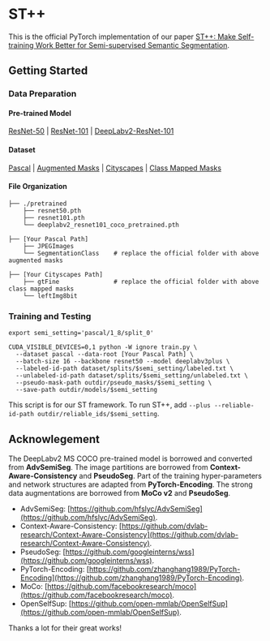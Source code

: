 # ST++

This is the official PyTorch implementation of our paper [ST++: Make Self-training Work Better for Semi-supervised Semantic Segmentation]().

## Getting Started

### Data Preparation

#### Pre-trained Model

[ResNet-50](https://download.pytorch.org/models/resnet50-0676ba61.pth) | [ResNet-101](https://download.pytorch.org/models/resnet101-63fe2227.pth) | [DeepLabv2-ResNet-101](https://drive.google.com/file/d/14be0R1544P5hBmpmtr8q5KeRAvGunc6i/view?usp=sharing)

#### Dataset

[Pascal](http://host.robots.ox.ac.uk/pascal/VOC/voc2012/VOCtrainval_11-May-2012.tar) | [Augmented Masks](https://drive.google.com/file/d/1ikrDlsai5QSf2GiSUR3f8PZUzyTubcuF/view?usp=sharing) | [Cityscapes](https://www.cityscapes-dataset.com/file-handling/?packageID=3) | [Class Mapped Masks](https://drive.google.com/file/d/1E_27g9tuHm6baBqcA7jct_jqcGA89QPm/view?usp=sharing) 

#### File Organization

```
├── ./pretrained
    ├── resnet50.pth
    ├── resnet101.pth
    └── deeplabv2_resnet101_coco_pretrained.pth
    
├── [Your Pascal Path]
    ├── JPEGImages
    └── SegmentationClass    # replace the official folder with above augmented masks 
    
├── [Your Cityscapes Path]
    ├── gtFine               # replace the official folder with above class mapped masks 
    └── leftImg8bit
```


### Training and Testing

```
export semi_setting='pascal/1_8/split_0'

CUDA_VISIBLE_DEVICES=0,1 python -W ignore train.py \
  --dataset pascal --data-root [Your Pascal Path] \
  --batch-size 16 --backbone resnet50 --model deeplabv3plus \
  --labeled-id-path dataset/splits/$semi_setting/labeled.txt \
  --unlabeled-id-path dataset/splits/$semi_setting/unlabeled.txt \
  --pseudo-mask-path outdir/pseudo_masks/$semi_setting \
  --save-path outdir/models/$semi_setting
```
This script is for our ST framework. To run ST++, add ```--plus --reliable-id-path outdir/reliable_ids/$semi_setting```.


## Acknowlegement

The DeepLabv2 MS COCO pre-trained model is borrowed and converted from **AdvSemiSeg**.
The image partitions are borrowed from **Context-Aware-Consistency** and **PseudoSeg**. 
Part of the training hyper-parameters and network structures are adapted from **PyTorch-Encoding**. The strong data augmentations are borrowed from **MoCo v2** and **PseudoSeg**.
 
+ AdvSemiSeg: [https://github.com/hfslyc/AdvSemiSeg](https://github.com/hfslyc/AdvSemiSeg).
+ Context-Aware-Consistency: [https://github.com/dvlab-research/Context-Aware-Consistency](https://github.com/dvlab-research/Context-Aware-Consistency).
+ PseudoSeg: [https://github.com/googleinterns/wss](https://github.com/googleinterns/wss).
+ PyTorch-Encoding: [https://github.com/zhanghang1989/PyTorch-Encoding](https://github.com/zhanghang1989/PyTorch-Encoding).
+ MoCo: [https://github.com/facebookresearch/moco](https://github.com/facebookresearch/moco).
+ OpenSelfSup: [https://github.com/open-mmlab/OpenSelfSup](https://github.com/open-mmlab/OpenSelfSup).

Thanks a lot for their great works!
